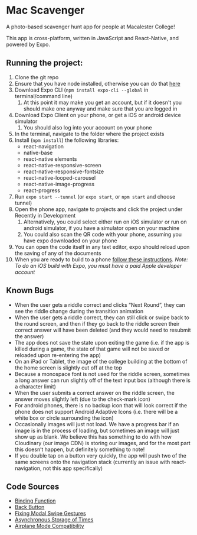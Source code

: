 # Mac Scavenger

A photo-based scavenger hunt app for people at Macalester College!

This app is cross-platform, written in JavaScript and React-Native, and powered by Expo.

## Running the project:
1. Clone the git repo
2. Ensure that you have node installed, otherwise you can do that [here](https://nodejs.org/en/download/)
3. Download Expo CLI (`npm install expo-cli --global` in terminal/command line)
      1. At this point it may make you get an account, but if it doesn't
          you should make one anyway and make sure that you are logged in
4. Download Expo Client on your phone, or get a iOS or android device simulator
      1. You should also log into your account on your phone
5. In the terminal, navigate to the folder where the project exists
6. Install (`npm install`) the following libraries:
      * react-navigation
      * native-base
      * react-native elements
      * react-native-responsive-screen
      * react-native-responsive-fontsize
      * react-native-looped-carousel
      * react-native-image-progress
      * react-progress
7. Run `expo start --tunnel` (or `expo start`, or `npm start` and choose tunnel)
8. Open the phone app, navigate to projects and click the project under Recently in Development
      1. Alternatively, you could select either run on iOS simulator or run on android simulator, if you have a simulator open on your machine
      2. You could also scan the QR code with your phone, assuming you have expo downloaded on your phone
9. You can open the code itself in any text editor, expo should reload upon the saving of any of the documents
10. When you are ready to build to a phone [follow these instructions](https://docs.expo.io/versions/latest/distribution/building-standalone-apps/#3-start-the-build). *Note: To do an iOS build with Expo, you must have a paid Apple developer account*

## Known Bugs
* When the user gets a riddle correct and clicks “Next Round”, they can see the riddle change during the transition animation
* When the user gets a riddle correct, they can still click or swipe back to the round screen, and then if they go back to the riddle screen their correct answer will have been deleted (and they would need to resubmit the answer)
* The app does not save the state upon exiting the game (i.e. if the app is killed during a game, the state of that game will not be saved or reloaded upon re-entering the app)
* On an iPad or Tablet, the image of the college building at the bottom of the home screen is slightly cut off at the top
* Because a monospace font is not used for the riddle screen, sometimes a long answer can run slightly off of the text input box (although there is a character limit)
* When the user submits a correct answer on the riddle screen, the answer moves slightly left (due to the check-mark icon)
* For android phones, there is no backup icon that will look correct if the phone does not support Android Adaptive Icons (i.e. there will be a white box or circle surrounding the icon)
* Occasionally images will just not load. We have a progress bar if an image is in the process of loading, but sometimes an image will just show up as blank. We believe this has something to do with how Cloudinary (our image CDN) is storing our images, and for the most part this doesn’t happen, but definitely something to note!
* If you double tap on a button very quickly, the app will push two of the same screens onto the navigation stack (currently an issue with react-navigation, not this app specifically)

## Code Sources
* [Binding Function](https://stackoverflow.com/questions/43039719/undefined-is-not-a-object-in-this-state-reactnative)
* [Back Button](https://stackoverflow.com/questions/42831685/disable-back-button-in-react-navigation)
* [Fixing Modal Swipe Gestures](https://stackoverflow.com/questions/49284669/how-do-you-disable-swipe-down-to-close-on-the-modal-component-in-react-native)
* [Asynchronous Storage of Times](https://stackoverflow.com/questions/50880092/react-native-unable-to-properly-set-best-score)
* [Airplane Mode Compatibility](https://stackoverflow.com/questions/43198978/how-to-check-net-info-in-react-native-ios)
